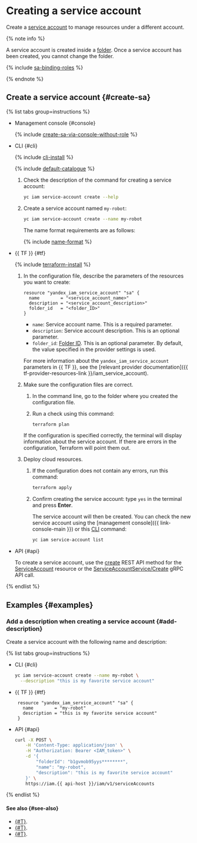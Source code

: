 # Creating a service account

Create a [service account](../../concepts/users/service-accounts.md) to manage resources under a different account.

{% note info %}

A service account is created inside a [folder](../../../resource-manager/concepts/resources-hierarchy.md#folder). Once a service account has been created, you cannot change the folder.

{% include [sa-binding-roles](../../../_includes/iam/sa-binding-roles.md) %}

{% endnote %}

## Create a service account {#create-sa}

{% list tabs group=instructions %}

- Management console {#console}

  {% include [create-sa-via-console-without-role](../../../_includes/iam/create-sa-via-console-without-role.md) %}

- CLI {#cli}

  {% include [cli-install](../../../_includes/cli-install.md) %}

  {% include [default-catalogue](../../../_includes/default-catalogue.md) %}

  1. Check the description of the command for creating a service account:

      ```bash
      yc iam service-account create --help
      ```

  1. Create a service account named `my-robot`:

      ```bash
      yc iam service-account create --name my-robot
      ```

      The name format requirements are as follows:

      {% include [name-format](../../../_includes/name-format.md) %}

- {{ TF }} {#tf}

  {% include [terraform-install](../../../_includes/terraform-install.md) %}

  1. In the configuration file, describe the parameters of the resources you want to create:

     ```hcl
     resource "yandex_iam_service_account" "sa" {
       name        = "<service_account_name>"
       description = "<service_account_description>"
       folder_id   = "<folder_ID>"
     }
     ```

     * `name`: Service account name. This is a required parameter.
     * `description`: Service account description. This is an optional parameter.
     * `folder_id`: [Folder ID](../../../resource-manager/operations/folder/get-id.md). This is an optional parameter. By default, the value specified in the provider settings is used.

     For more information about the `yandex_iam_service_account` parameters in {{ TF }}, see the [relevant provider documentation]({{ tf-provider-resources-link }}/iam_service_account).

  1. Make sure the configuration files are correct.

     1. In the command line, go to the folder where you created the configuration file.
     1. Run a check using this command:

        ```bash
        terraform plan
        ```

     If the configuration is specified correctly, the terminal will display information about the service account. If there are errors in the configuration, Terraform will point them out.

  1. Deploy cloud resources.

     1. If the configuration does not contain any errors, run this command:

        ```bash
        terraform apply
        ```

     1. Confirm creating the service account: type `yes` in the terminal and press **Enter**.

        The service account will then be created. You can check the new service account using the [management console]({{ link-console-main }}) or this [CLI](../../../cli/quickstart.md) command:

        ```bash
        yc iam service-account list
        ```

- API {#api}

  To create a service account, use the [create](../../api-ref/ServiceAccount/create.md) REST API method for the [ServiceAccount](../../api-ref/ServiceAccount/index.md) resource or the [ServiceAccountService/Create](../../api-ref/grpc/ServiceAccount/create.md) gRPC API call.

{% endlist %}


## Examples {#examples}

### Add a description when creating a service account {#add-description}

Create a service account with the following name and description:

{% list tabs group=instructions %}

- CLI {#cli}

  ```bash
  yc iam service-account create --name my-robot \
    --description "this is my favorite service account"
  ```

- {{ TF }} {#tf}

  ```hcl
   resource "yandex_iam_service_account" "sa" {
     name        = "my-robot"
     description = "this is my favorite service account"
   }
  ```

- API {#api}

  ```bash
  curl -X POST \
      -H 'Content-Type: application/json' \
      -H "Authorization: Bearer <IAM_token>" \
      -d '{
          "folderId": "b1gvmob95yys********",
          "name": "my-robot",
          "description": "this is my favorite service account"
      }' \
      https://iam.{{ api-host }}/iam/v1/serviceAccounts
  ```

{% endlist %}

#### See also {#see-also}

* [{#T}](assign-role-for-sa.md).
* [{#T}](set-access-bindings.md).
* [{#T}](../../concepts/users/service-accounts.md#sa-key).

